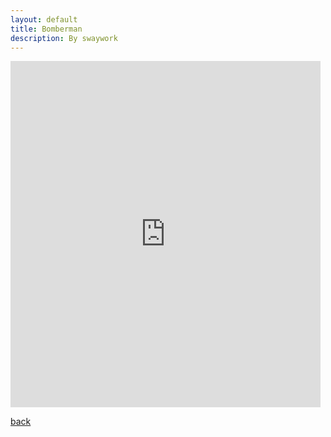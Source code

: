 ```yaml
---
layout: default
title: Bomberman
description: By swaywork
---
```


<iframe src="https://funhtml5games.com?embed=sonic" style="width:496px;height:554px;border:none;" frameborder="0" scrolling="no"></iframe>

[back](./)

